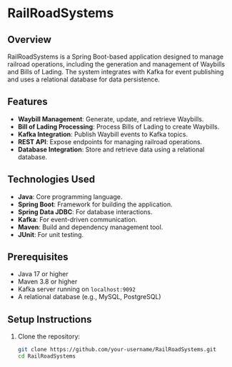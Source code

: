 # RailRoadSystems

## Overview
RailRoadSystems is a Spring Boot-based application designed to manage railroad operations, including the generation and management of Waybills and Bills of Lading. The system integrates with Kafka for event publishing and uses a relational database for data persistence.

## Features
- **Waybill Management**: Generate, update, and retrieve Waybills.
- **Bill of Lading Processing**: Process Bills of Lading to create Waybills.
- **Kafka Integration**: Publish Waybill events to Kafka topics.
- **REST API**: Expose endpoints for managing railroad operations.
- **Database Integration**: Store and retrieve data using a relational database.

## Technologies Used
- **Java**: Core programming language.
- **Spring Boot**: Framework for building the application.
- **Spring Data JDBC**: For database interactions.
- **Kafka**: For event-driven communication.
- **Maven**: Build and dependency management tool.
- **JUnit**: For unit testing.

## Prerequisites
- Java 17 or higher
- Maven 3.8 or higher
- Kafka server running on `localhost:9092`
- A relational database (e.g., MySQL, PostgreSQL)

## Setup Instructions
1. Clone the repository:
   ```bash
   git clone https://github.com/your-username/RailRoadSystems.git
   cd RailRoadSystems